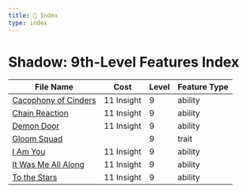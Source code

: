 ```yaml
---
title: 📑 Index
type: index
---
```


# Shadow: 9th-Level Features Index

| File Name                                             | Cost       | Level | Feature Type |
| ----------------------------------------------------- | ---------- | ----- | ------------ |
| [Cacophony of Cinders](../Cacophony%20of%20Cinders)   | 11 Insight | 9     | ability      |
| [Chain Reaction](../Chain%20Reaction)                 | 11 Insight | 9     | ability      |
| [Demon Door](../Demon%20Door)                         | 11 Insight | 9     | ability      |
| [Gloom Squad](../Gloom%20Squad)                       |            | 9     | trait        |
| [I Am You](../I%20Am%20You)                           | 11 Insight | 9     | ability      |
| [It Was Me All Along](../It%20Was%20Me%20All%20Along) | 11 Insight | 9     | ability      |
| [To the Stars](../To%20the%20Stars)                   | 11 Insight | 9     | ability      |
